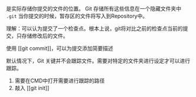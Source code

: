 是实际存储你提交的文件的位置。
Git 存储所有这些信息在一个隐藏文件夹中 `.git` 
当你提交的时候，暂存区的文件将写入到Repository中。

理解：可以认为提交了一个检查点。根本上说，git将对比之前的检查点当前的提交，只存储修改后的文件。

使用 [[git commit]]，可以为提交添加简要描述




默认情况下，Git 关键并不会跟踪文件。需要对特定的文件夹进行设定才可以进行跟踪。 

1. 需要在CMD中打开需要进行跟踪的路径
2. 敲入  [[git init]]




